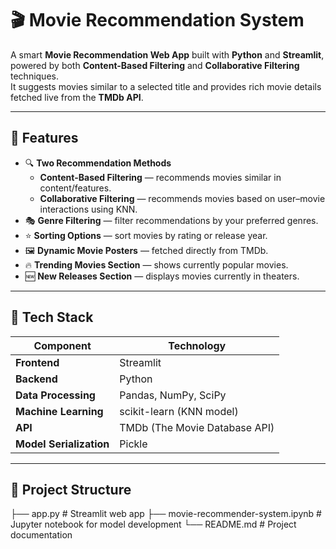 # 🎬 Movie Recommendation System

A smart **Movie Recommendation Web App** built with **Python** and **Streamlit**, powered by both **Content-Based Filtering** and **Collaborative Filtering** techniques.  
It suggests movies similar to a selected title and provides rich movie details fetched live from the **TMDb API**.

---

## 🚀 Features

- 🔍 **Two Recommendation Methods**
  - **Content-Based Filtering** — recommends movies similar in content/features.
  - **Collaborative Filtering** — recommends movies based on user–movie interactions using KNN.
- 🎭 **Genre Filtering** — filter recommendations by your preferred genres.
- ⭐ **Sorting Options** — sort movies by rating or release year.
- 🖼️ **Dynamic Movie Posters** — fetched directly from TMDb.
- 🔥 **Trending Movies Section** — shows currently popular movies.
- 🆕 **New Releases Section** — displays movies currently in theaters.

---

## 🧠 Tech Stack

| Component | Technology |
|------------|-------------|
| **Frontend** | Streamlit |
| **Backend** | Python |
| **Data Processing** | Pandas, NumPy, SciPy |
| **Machine Learning** | scikit-learn (KNN model) |
| **API** | TMDb (The Movie Database API) |
| **Model Serialization** | Pickle |

---

## 📁 Project Structure

├── app.py # Streamlit web app
├── movie-recommender-system.ipynb # Jupyter notebook for model development
└── README.md # Project documentation
